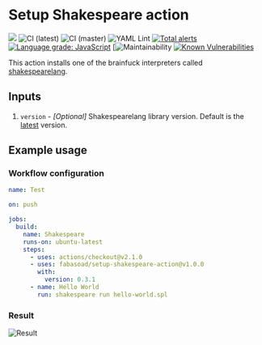 # Setup Shakespeare action
![](https://img.shields.io/github/v/release/fabasoad/setup-shakespeare-action?include_prereleases) ![CI (latest)](https://github.com/fabasoad/setup-shakespeare-action/workflows/CI%20(latest)/badge.svg) ![CI (master)](https://github.com/fabasoad/setup-shakespeare-action/workflows/CI%20(master)/badge.svg) ![YAML Lint](https://github.com/fabasoad/setup-shakespeare-action/workflows/YAML%20Lint/badge.svg) [![Total alerts](https://img.shields.io/lgtm/alerts/g/fabasoad/setup-shakespeare-action.svg?logo=lgtm&logoWidth=18)](https://lgtm.com/projects/g/fabasoad/setup-shakespeare-action/alerts/) [![Language grade: JavaScript](https://img.shields.io/lgtm/grade/javascript/g/fabasoad/setup-shakespeare-action.svg?logo=lgtm&logoWidth=18)](https://lgtm.com/projects/g/fabasoad/setup-shakespeare-action/context:javascript) [![![Maintainability](https://api.codeclimate.com/v1/badges/b76849351ccb000110b5/maintainability)](https://codeclimate.com/github/fabasoad/setup-shakespeare-action/maintainability) [![Known Vulnerabilities](https://snyk.io/test/github/fabasoad/setup-shakespeare-action/badge.svg?targetFile=package.json)](https://snyk.io/test/github/fabasoad/setup-shakespeare-action?targetFile=package.json)

This action installs one of the brainfuck interpreters called [shakespearelang](https://pypi.org/project/shakespearelang/). 

## Inputs
1. `version` - _[Optional]_ Shakespearelang library version. Default is the [latest](https://pypi.org/project/shakespearelang/) version.

## Example usage

### Workflow configuration

```yaml
name: Test

on: push

jobs:
  build:
    name: Shakespeare
    runs-on: ubuntu-latest
    steps:
      - uses: actions/checkout@v2.1.0
      - uses: fabasoad/setup-shakespeare-action@v1.0.0
        with:
          version: 0.3.1
      - name: Hello World
        run: shakespeare run hello-world.spl

```

### Result
![Result](https://raw.githubusercontent.com/fabasoad/setup-shakespeare-action/master/screenshot.png)

